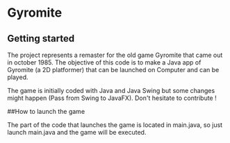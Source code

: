 # Gyromite



## Getting started

The project represents a remaster for the old game Gyromite that came out in october 1985.
The objective of this code is to make a Java app of Gyromite (a 2D platformer) that can be launched on Computer and can be played.

The game is initially coded with Java and Java Swing but some changes might happen (Pass from Swing to JavaFX).
Don't hesitate to contribute !

##How to launch the game

The part of the code that launches the game is located in main.java, so just launch main.java and the game will be executed.
